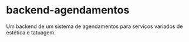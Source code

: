 # backend-agendamentos
Um backend de um sistema de agendamentos para serviços variados de estética e tatuagem.
